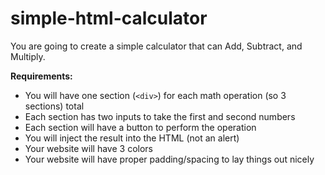# simple-html-calculator

You are going to create a simple calculator that can Add, Subtract, and Multiply.

**Requirements:**

- You will have one section (`<div>`) for each math operation (so 3 sections) total
- Each section has two inputs to take the first and second numbers
- Each section will have a button to perform the operation
- You will inject the result into the HTML (not an alert)
- Your website will have 3 colors
- Your website will have proper padding/spacing to lay things out nicely
